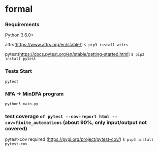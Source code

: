 # formal
### Requirements
  Python 3.6.0+
  
  attrs(https://www.attrs.org/en/stable/)
  ```$ pip3 install attrs```
  
  pytest(https://docs.pytest.org/en/stable/getting-started.html)
  ```$ pip3 install pytest```
  
 ### Tests Start
  ```pytest```
  
 ### NFA -> MinDFA program
   ```python3 main.py```

### test coverage ```of pytest --cov-report html --cov=finite_automations``` (about 90%, only input/output not covered)

pytest-cov required (https://pypi.org/project/pytest-cov/)
```$ pip3 install pytest-cov```
